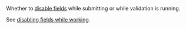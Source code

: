 Whether to [disable fields](https://unpoly.com/disabling-forms) while submitting or while validation is running.

See [disabling fields while working](https://unpoly.com/watch-options#disabling).